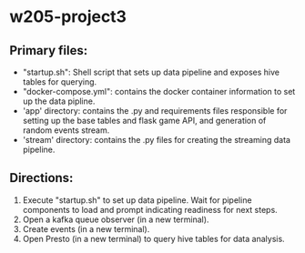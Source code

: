 # w205-project3

## Primary files:
- "startup.sh": Shell script that sets up data pipeline and exposes hive tables for querying.
- "docker-compose.yml": contains the docker container information to set up the data pipline.
- 'app' directory: contains the .py and requirements files responsible for setting up the base tables and flask game API, and generation of random events stream.
- 'stream' directory: contains the .py files for creating the streaming data pipeline.


## Directions:
1. Execute "startup.sh" to set up data pipeline. Wait for pipeline components to load and prompt indicating readiness for next steps.
2. Open a kafka queue observer (in a new terminal).
3. Create events (in a new terminal).
4. Open Presto (in a new terminal) to query hive tables for data analysis.